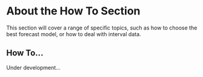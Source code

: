 # About the How To Section

This section will cover a range of specific topics, such as how to choose the best forecast model, or how to deal with interval data.

## How To...

Under development...

<!-- TO DO:
* [Choose the Best Forecasting Model](use-cases/Forecast-Models-Overview.md)
* [Use Marketing Type Delays](use-cases/Delays.md)
* [Do Interval Forecasting](use-cases/Interval-Forecasting.md)
* [Use Decomposition Models](use-cases/Decomposition-Models.md)
-->

